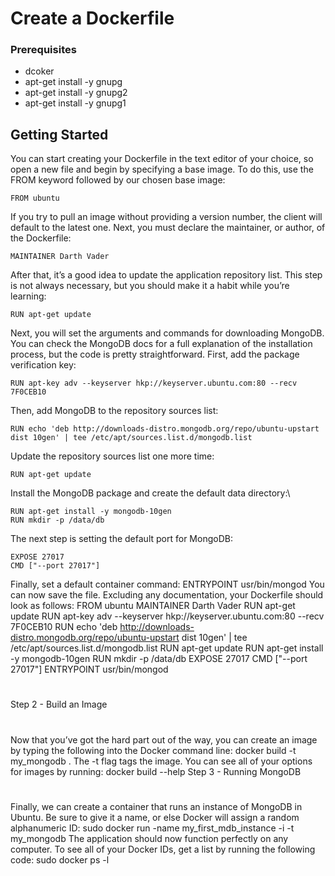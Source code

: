# Create a Dockerfile
### Prerequisites
* dcoker
* apt-get install -y gnupg
* apt-get install -y gnupg2
* apt-get install -y gnupg1


## Getting Started
You can start creating your Dockerfile in the text editor of your choice, so open a new file and begin by specifying a base image. To do this, use the FROM keyword followed by our chosen base image:
```
FROM ubuntu
````
If you try to pull an image without providing a version number, the client will default to the latest one. Next, you must declare the maintainer, or author, of the Dockerfile:
```
MAINTAINER Darth Vader
```
After that, it’s a good idea to update the application repository list. This step is not always necessary, but you should make it a habit while you’re learning:
```
RUN apt-get update
```
Next, you will set the arguments and commands for downloading MongoDB. You can check the MongoDB docs for a full explanation of the installation process, but the code is pretty straightforward. First, add the package verification key:
```
RUN apt-key adv --keyserver hkp://keyserver.ubuntu.com:80 --recv 7F0CEB10
```
Then, add MongoDB to the repository sources list:
```
RUN echo 'deb http://downloads-distro.mongodb.org/repo/ubuntu-upstart dist 10gen' | tee /etc/apt/sources.list.d/mongodb.list
```
Update the repository sources list one more time:
```
RUN apt-get update
```
Install the MongoDB package and create the default data directory:\
```
RUN apt-get install -y mongodb-10gen
RUN mkdir -p /data/db
```
The next step is setting the default port for MongoDB:
```
EXPOSE 27017
CMD ["--port 27017"]
```
Finally, set a default container command:
ENTRYPOINT usr/bin/mongod
You can now save the file. Excluding any documentation, your Dockerfile should look as follows:
FROM ubuntu
MAINTAINER Darth Vader
RUN apt-get update
RUN apt-key adv --keyserver hkp://keyserver.ubuntu.com:80 --recv 7F0CEB10
RUN echo 'deb http://downloads-distro.mongodb.org/repo/ubuntu-upstart dist 10gen' | tee /etc/apt/sources.list.d/mongodb.list
RUN apt-get update
RUN apt-get install -y mongodb-10gen
RUN mkdir -p /data/db
EXPOSE 27017
CMD ["--port 27017"]
ENTRYPOINT usr/bin/mongod

#
Step 2 - Build an Image
#
Now that you’ve got the hard part out of the way, you can create an image by typing the following into the Docker command line:
docker build -t my_mongodb .
The -t flag tags the image. You can see all of your options for images by running:
docker build --help
Step 3 - Running MongoDB
#
Finally, we can create a container that runs an instance of MongoDB in Ubuntu. Be sure to give it a name, or else Docker will assign a random alphanumeric ID:
sudo docker run -name my_first_mdb_instance -i -t my_mongodb
The application should now function perfectly on any computer. To see all of your Docker IDs, get a list by running the following code:
sudo docker ps -l
